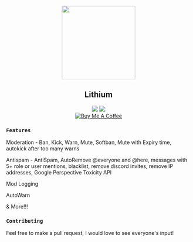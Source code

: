 <p align="center">
   <img src="https://images.discordapp.net/avatars/445176711030767616/8beccd63bef72119dfd0c4da74959472.png?size=512" width="200" />
<h2 align="center">Lithium</h2>
<p align="center">
   <a href="https://discord.me/passive"><img src="https://img.shields.io/badge/Invite-PassiveModding-7289DA.svg?longCache=true&style=flat-square&logo=discord"/></a>
   <a href="https://discordapp.com/oauth2/authorize?client_id=500791922466750479&scope=bot&permissions=2146958591"><img src="https://img.shields.io/badge/Invite-Lithium-7289DA.svg?longCache=true&style=flat-square&logo=discord"/></a>
   <br/>
   <a href="https://www.buymeacoffee.com/Passive" target="_blank"><img src="https://www.buymeacoffee.com/assets/img/custom_images/black_img.png" alt="Buy Me A Coffee" style="height: auto !important;width: auto !important;" ></a>
</p>
</p>

### `Features`
Moderation - Ban, Kick, Warn, Mute, Softban, Mute with Expiry time, autokick after too many warns

Antispam - AntiSpam, AutoRemove @everyone and @here, messages with 5+ role or user mentions, blacklist, remove discord invites, remove IP addresses, Google Perspective Toxicity API

Mod Logging

AutoWarn

& More!!!
### `Contributing`
Feel free to make a pull request, I would love to see everyone's input!
